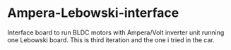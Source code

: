 # Ampera-Lebowski-interface
Interface board to run BLDC motors with Ampera/Volt inverter unit running one Lebowski board.
This is third iteration and the one i tried in the car.

